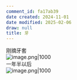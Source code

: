 ```yaml
---
comment_id: fa17ab39
date created: 2024-11-01
date modified: 2025-02-06
draw: null
title: 牙
---
```

刚摘牙套  
![image.png|1000](https://imagehosting4picgo.oss-cn-beijing.aliyuncs.com/imagehosting/fix-dir%2Fpicgo%2Fpicgo-clipboard-images%2F2024%2F11%2F01%2F11-17-28-6af3373a3aab3e0bbd2f8c86c2ee5464-202411011117667-8521d0.png)  
一年半以后  
![image.png|1000](https://imagehosting4picgo.oss-cn-beijing.aliyuncs.com/imagehosting/fix-dir%2Fpicgo%2Fpicgo-clipboard-images%2F2024%2F11%2F01%2F11-19-14-f802c60293f4c2bea3f7c2a96cd26428-202411011119679-2c1974.png)

